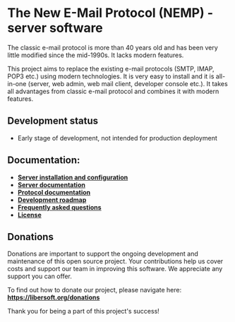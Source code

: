 # The New E-Mail Protocol (NEMP) - server software

The classic e-mail protocol is more than 40 years old and has been very little modified since the mid-1990s. It lacks modern features.

This project aims to replace the existing e-mail protocols (SMTP, IMAP, POP3 etc.) using modern technologies. It is very easy to install and it is all-in-one (server, web admin, web mail client, developer console etc.). It takes all advantages from classic e-mail protocol and combines it with modern features.

## Development status

- Early stage of development, not intended for production deployment

## Documentation:
- [**Server installation and configuration**](./INSTALL.md)
- [**Server documentation**](./SERVER.md)
- [**Protocol documentation**](./PROTOCOL.md)
- [**Development roadmap**](./ROADMAP.md)
- [**Frequently asked questions**](./FAQ.md)
- [**License**](./LICENSE)

## Donations

Donations are important to support the ongoing development and maintenance of this open source project. Your contributions help us cover costs and support our team in improving this software. We appreciate any support you can offer.

To find out how to donate our project, please navigate here: **https://libersoft.org/donations**

Thank you for being a part of this project's success!
